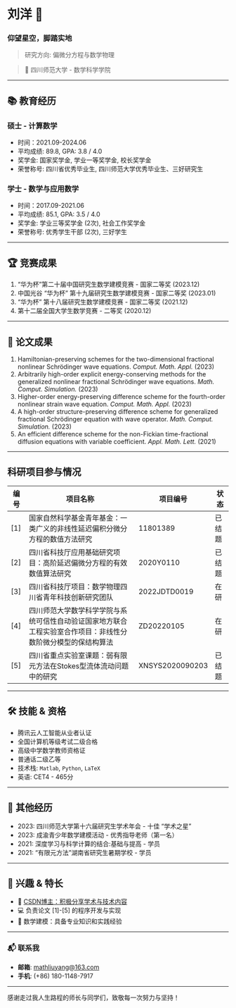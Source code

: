 # 刘洋 🌌

### **仰望星空，脚踏实地**

> 研究方向: 偏微分方程与数学物理

> 📍 四川师范大学 - 数学科学学院

---

## 📚 教育经历

### **硕士** - 计算数学

- 时间：2021.09-2024.06
- 平均成绩: 89.8, GPA: 3.8 / 4.0
- 奖学金: 国家奖学金, 学业一等奖学金, 校长奖学金
- 荣誉称号: 四川省优秀毕业生, 四川师范大学优秀毕业生、三好研究生

### **学士** - 数学与应用数学

- 时间：2017.09-2021.06
- 平均成绩: 85.1, GPA: 3.5 / 4.0
- 奖学金: 学业三等奖学金 (2次), 社会工作奖学金
- 荣誉称号: 优秀学生干部 (2次), 三好学生

---

## 🏆 竞赛成果

1. “华为杯”第二十届中国研究生数学建模竞赛 - 国家二等奖 (2023.12)
2. 中国光谷 “华为杯” 第十九届研究生数学建模竞赛 - 国家二等奖 (2023.01)
3. “华为杯” 第十八届研究生数学建模竞赛 - 国家二等奖 (2021.12)
4. 第十二届全国大学生数学竞赛 - 二等奖 (2020.12)

---

## 📜 论文成果

1. Hamiltonian-preserving schemes for the two-dimensional fractional nonlinear Schrödinger wave equations. _Comput. Math. Appl._ (2023)
2. Arbitrarily high-order explicit energy-conserving methods for the generalized nonlinear fractional Schrödinger wave equations. _Math. Comput. Simulation._ (2023)
3. Higher-order energy-preserving difference scheme for the fourth-order nonlinear strain wave equation. _Comput. Math. Appl._ (2023)
4. A high-order structure-preserving difference scheme for generalized fractional Schrödinger equation with wave operator. _Math. Comput. Simulation._ (2023)
5. An efficient difference scheme for the non-Fickian time-fractional diffusion equations with variable coefficient. _Appl. Math. Lett._ (2021)

---

## 科研项目参与情况
| 编号 | 项目名称 | 项目编号        | 状态   |
|-----|--------|--------------|------|
| [1] | 国家自然科学基金青年基金：一类广义的非线性延迟偏积分微分方程的数值方法研究 | 11801389      | 已结题 |
| [2] | 四川省科技厅应用基础研究项目：高阶延迟偏微分方程的有效数值算法研究      | 2020Y0110     | 已结题 |
| [3] | 四川省科技厅项目：数学物理四川省青年科技创新研究团队                 | 2022JDTD0019 | 在研  |
| [4] | 四川师范大学数学科学学院与系统可信性自动验证国家地方联合工程实验室合作项目：非线性分数阶微分模型的保结构算法 | ZD20220105    | 在研  |
| [5] | 四川省重点实验室课题：弱有限元方法在Stokes型流体流动问题中的研究       | XNSYS2020090203 | 已结题 |

---

## 🛠 技能 & 资格

- 腾讯云人工智能从业者认证
- 全国计算机等级考试二级合格
- 高级中学数学教师资格证
- 普通话二级乙等
- 技术栈: `Matlab`, `Python`, `LaTeX`
- 英语: CET4 - 465分

---

## 🌱 其他经历

- 2023: 四川师范大学第十六届研究生学术年会 - 十佳 “学术之星”
- 2023: 成渝青少年数学建模活动 - 优秀指导老师（第一名）
- 2021: 深度学习与科学计算的结合:基础与提高 - 学员
- 2021: “有限元方法”湖南省研究生暑期学校 - 学员

---

## 🚀 兴趣 & 特长

- 📝 [CSDN博主：积极分享学术与技术内容](https://blog.csdn.net/qq_42818403)
- 💻 负责论文 [1]-[5] 的程序开发与实现
- 📐 数学建模：具备专业知识和实践经验

---

### 📬 联系我

- **邮箱**: [mathliuyang@163.com](mailto:mathliuyang@163.com)
- **手机**: (+86) 180-1148-7917

---

感谢走过我人生路程的师长与同学们，致敬每一次努力与坚持！
